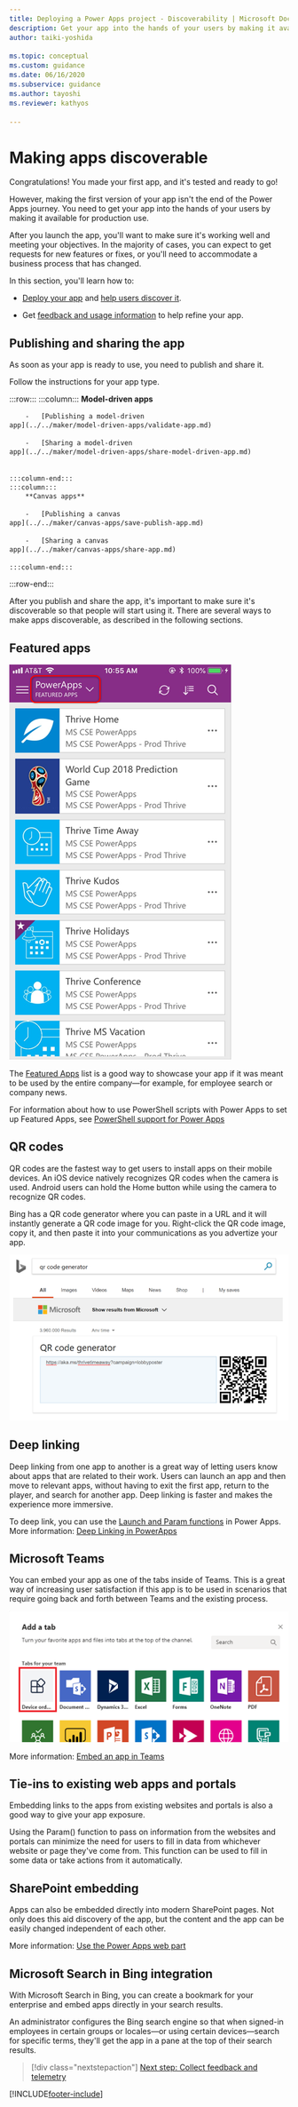 ```yaml
---
title: Deploying a Power Apps project - Discoverability | Microsoft Docs
description: Get your app into the hands of your users by making it available for production use. Then, explore various ways to make your app discoverable.
author: taiki-yoshida

ms.topic: conceptual
ms.custom: guidance
ms.date: 06/16/2020
ms.subservice: guidance
ms.author: tayoshi
ms.reviewer: kathyos

---
```


# Making apps discoverable

Congratulations! You made your first app, and it's tested and ready to go!

However, making the first version of your app isn't the end of the Power Apps journey.
You need to get your app into the hands of your users by making it available for production use.

After you launch the app, you'll want to make sure it's working well and meeting your objectives. In the majority of cases, you can expect to get requests for new features or fixes, or you'll need to accommodate a business process that has changed.

In this section, you'll learn how to:

- [Deploy your app](#publishing-and-sharing-the-app) and [help users discover it](#featured-apps).

- Get [feedback and usage information](feedback-telemetry.md) to help refine your app.

## Publishing and sharing the app

As soon as your app is ready to use, you need to publish and share it.

Follow the instructions for your app type.

:::row:::
    :::column:::
        **Model-driven apps**

        -   [Publishing a model-driven
    app](../../maker/model-driven-apps/validate-app.md)

        -   [Sharing a model-driven
    app](../../maker/model-driven-apps/share-model-driven-app.md)


    :::column-end:::
    :::column:::
        **Canvas apps**

        -   [Publishing a canvas
    app](../../maker/canvas-apps/save-publish-app.md)

        -   [Sharing a canvas
    app](../../maker/canvas-apps/share-app.md)

    :::column-end:::
:::row-end:::

After you publish and share the app, it's important to make sure it's
discoverable so that people will start using it. There are several ways
to make apps discoverable, as described in the following sections.

## Featured apps

![Featured apps list.](media/featured-apps.png "Featured apps list")

The [Featured Apps](https://powerapps.microsoft.com/blog/powerapps-discoverability-in-the-enterprise/) list
is a good way to showcase your app if it was meant to be used
by the entire company&mdash;for example, for employee search or company news.

For information about how to use PowerShell scripts with Power Apps to set up Featured
Apps, see [PowerShell support for Power Apps](/power-platform/admin/powerapps-powershell#power-apps-cmdlets-for-administrators-preview)

## QR codes

QR codes are the fastest way to get users to install apps on their
mobile devices. An iOS device natively recognizes QR codes when the camera is used. Android users can
hold the Home button while using the camera to recognize QR codes.

Bing has a QR code generator where you can paste in a URL and it
will instantly generate a QR code image for you. Right-click the
QR code image, copy it, and then paste it into your communications as you advertize your app.

![The Bing QR code generator.](media/qr-codes.png "The Bing QR code generator")

## Deep linking

Deep linking from one app to another is a great way of letting users know about
apps that are related to their work. Users can launch an app and then move to relevant apps, without having to
exit the first app, return to the player, and search for another app. Deep linking is
faster and makes the experience more immersive.

To deep link, you can use the [Launch and Param functions](../../maker/canvas-apps/functions/function-param.md) in Power Apps.
More information: [Deep Linking in PowerApps](https://powerapps.microsoft.com/blog/powerapps-deep-linking/)

## Microsoft Teams

You can embed your app as one of the tabs inside of Teams.
This is a great way of increasing user satisfaction if this app is to be used in
scenarios that require going back and forth between Teams and the existing
process.

![A screenshot of an app embedded in Teams.](media/add-app-as-tab.png "A screenshot of an app embedded in Teams")

More information: [Embed an app in Teams](../../teams/embed-teams-app.md)

## Tie-ins to existing web apps and portals

Embedding links to the apps from existing websites and portals is also a good
way to give your app exposure.

Using the Param() function to pass on information from the websites and portals
can minimize the need for users to fill in data from whichever website or page they've
come from. This function can be used to fill in some data or take actions from it
automatically.

## SharePoint embedding

Apps can also be embedded directly into modern SharePoint pages. Not only
does this aid discovery of the app, but the content and the app can be easily
changed independent of each other.

More information: [Use the Power Apps web part](https://support.microsoft.com/en-us/office/use-the-power-apps-web-part-6285f05e-e441-408a-99d7-aa688195cd1c)<!--note from editor: This link doesn't work if you remove "en-us" (which we usually do). Just FYI.-->

## Microsoft Search in Bing integration

With Microsoft Search in Bing, you can create a bookmark for your enterprise and
embed apps directly in your search results.

An administrator configures the Bing search engine so that when signed-in
employees in certain groups or locales&mdash;or using certain devices&mdash;search for
specific terms, they'll get the app in a pane at the top of their
search results.

> [!div class="nextstepaction"]
> [Next step: Collect feedback and telemetry](feedback-telemetry.md)


[!INCLUDE[footer-include](../../includes/footer-banner.md)]